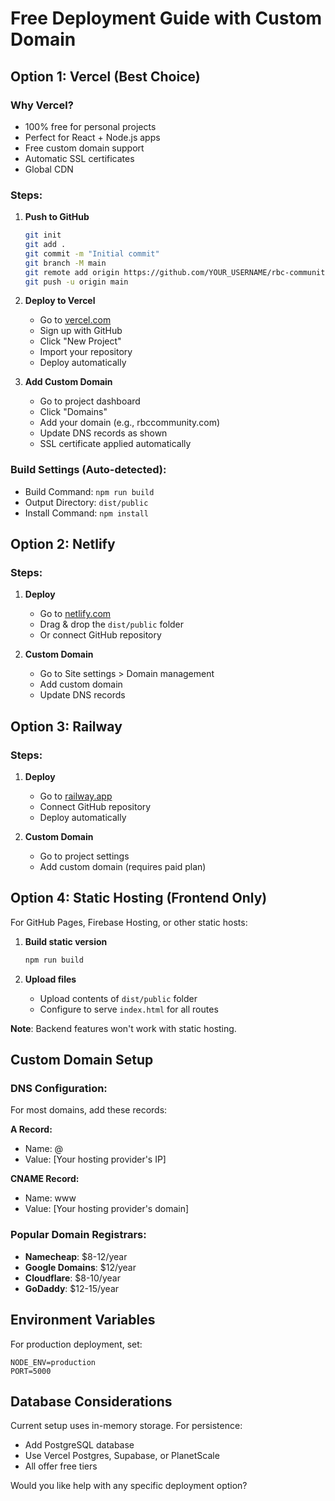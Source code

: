 # Free Deployment Guide with Custom Domain

## Option 1: Vercel (Best Choice)

### Why Vercel?
- 100% free for personal projects
- Perfect for React + Node.js apps
- Free custom domain support
- Automatic SSL certificates
- Global CDN

### Steps:
1. **Push to GitHub**
   ```bash
   git init
   git add .
   git commit -m "Initial commit"
   git branch -M main
   git remote add origin https://github.com/YOUR_USERNAME/rbc-community.git
   git push -u origin main
   ```

2. **Deploy to Vercel**
   - Go to [vercel.com](https://vercel.com)
   - Sign up with GitHub
   - Click "New Project"
   - Import your repository
   - Deploy automatically

3. **Add Custom Domain**
   - Go to project dashboard
   - Click "Domains"
   - Add your domain (e.g., rbccommunity.com)
   - Update DNS records as shown
   - SSL certificate applied automatically

### Build Settings (Auto-detected):
- Build Command: `npm run build`
- Output Directory: `dist/public`
- Install Command: `npm install`

## Option 2: Netlify

### Steps:
1. **Deploy**
   - Go to [netlify.com](https://netlify.com)
   - Drag & drop the `dist/public` folder
   - Or connect GitHub repository

2. **Custom Domain**
   - Go to Site settings > Domain management
   - Add custom domain
   - Update DNS records

## Option 3: Railway

### Steps:
1. **Deploy**
   - Go to [railway.app](https://railway.app)
   - Connect GitHub repository
   - Deploy automatically

2. **Custom Domain**
   - Go to project settings
   - Add custom domain (requires paid plan)

## Option 4: Static Hosting (Frontend Only)

For GitHub Pages, Firebase Hosting, or other static hosts:

1. **Build static version**
   ```bash
   npm run build
   ```

2. **Upload files**
   - Upload contents of `dist/public` folder
   - Configure to serve `index.html` for all routes

**Note**: Backend features won't work with static hosting.

## Custom Domain Setup

### DNS Configuration:
For most domains, add these records:

**A Record:**
- Name: @
- Value: [Your hosting provider's IP]

**CNAME Record:**
- Name: www
- Value: [Your hosting provider's domain]

### Popular Domain Registrars:
- **Namecheap**: $8-12/year
- **Google Domains**: $12/year
- **Cloudflare**: $8-10/year
- **GoDaddy**: $12-15/year

## Environment Variables

For production deployment, set:
```
NODE_ENV=production
PORT=5000
```

## Database Considerations

Current setup uses in-memory storage. For persistence:
- Add PostgreSQL database
- Use Vercel Postgres, Supabase, or PlanetScale
- All offer free tiers

Would you like help with any specific deployment option?